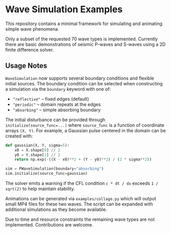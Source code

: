 # Wave Simulation Examples

This repository contains a minimal framework for simulating and animating simple wave phenomena.

Only a subset of the requested 70 wave types is implemented. Currently there are basic demonstrations
of seismic P-waves and S-waves using a 2D finite difference solver.

## Usage Notes

`WaveSimulation` now supports several boundary conditions and flexible initial
sources. The boundary condition can be selected when constructing a simulation
via the `boundary` keyword with one of:

* `"reflective"` – fixed edges (default)
* `"periodic"` – domain repeats at the edges
* `"absorbing"` – simple absorbing boundary

The initial disturbance can be provided through `initialize(source_func=...)`
where `source_func` is a function of coordinate arrays ``(X, Y)``. For example,
a Gaussian pulse centered in the domain can be created with:

```python
def gaussian(X, Y, sigma=5):
    x0 = X.shape[0] // 2
    y0 = Y.shape[1] // 2
    return np.exp(-((X - x0)**2 + (Y - y0)**2) / (2 * sigma**2))

sim = PWaveSimulation(boundary="absorbing")
sim.initialize(source_func=gaussian)
```

The solver emits a warning if the CFL condition ``c * dt / dx`` exceeds
``1 / sqrt(2)`` to help maintain stability.

Animations can be generated via `examples/collage.py` which will output small MP4 files for
these two waves. The script can be expanded with additional simulations as they become available.

Due to time and resource constraints the remaining wave types are not implemented. Contributions
are welcome.
